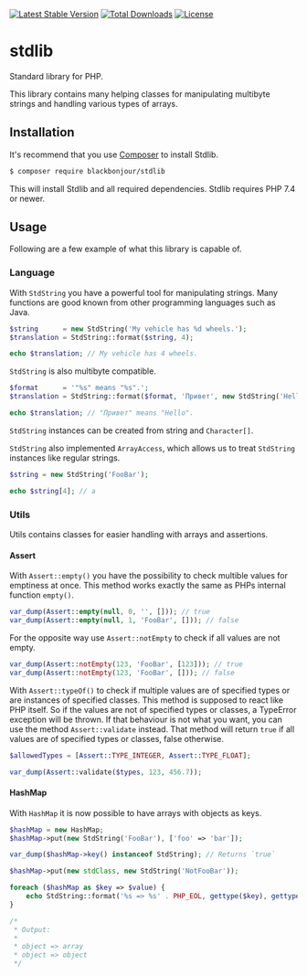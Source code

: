 [![Latest Stable Version](https://poser.pugx.org/blackbonjour/stdlib/v/stable)](https://packagist.org/packages/blackbonjour/stdlib)
[![Total Downloads](https://poser.pugx.org/blackbonjour/stdlib/downloads)](https://packagist.org/packages/blackbonjour/stdlib)
[![License](https://poser.pugx.org/blackbonjour/stdlib/license)](https://packagist.org/packages/blackbonjour/stdlib)

# stdlib
Standard library for PHP.

This library contains many helping classes for manipulating multibyte strings
and handling various types of arrays.

## Installation

It's recommend that you use [Composer](https://getcomposer.org) to install
Stdlib.

```bash
$ composer require blackbonjour/stdlib
```

This will install Stdlib and all required dependencies. Stdlib requires PHP 7.4
or newer.

## Usage

Following are a few example of what this library is capable of.

### Language

With ```StdString``` you have a powerful tool for manipulating strings.
Many functions are good known from other programming languages such as Java.

```php
$string      = new StdString('My vehicle has %d wheels.');
$translation = StdString::format($string, 4);

echo $translation; // My vehicle has 4 wheels.
```

```StdString``` is also multibyte compatible.

```php
$format      = '"%s" means "%s".';
$translation = StdString::format($format, 'Привет', new StdString('Hello'));

echo $translation; // "Привет" means "Hello".
```

```StdString``` instances can be created from string and ```Character[]```.

```StdString``` also implemented ```ArrayAccess```, which allows us to treat
```StdString``` instances like regular strings.

```php
$string = new StdString('FooBar');

echo $string[4]; // a
```

### Utils

Utils contains classes for easier handling with arrays and assertions.

#### Assert

With ```Assert::empty()``` you have the possibility to check multible values for
emptiness at once. This method works exactly the same as PHPs internal function
```empty()```.

```php
var_dump(Assert::empty(null, 0, '', [])); // true
var_dump(Assert::empty(null, 1, 'FooBar', [])); // false
```

For the opposite way use ```Assert::notEmpty``` to check if all
values are not empty.

```php
var_dump(Assert::notEmpty(123, 'FooBar', [123])); // true
var_dump(Assert::notEmpty(123, 'FooBar', [])); // false
```

With ```Assert::typeOf()``` to check if multiple values are of specified types
or are instances of specified classes. This method is supposed to react like PHP
itself. So if the values are not of specified types or classes, a TypeError
exception will be thrown. If that behaviour is not what you want, you can use
the method ```Assert::validate``` instead. That method will return ```true``` if
all values are of specified types or classes, false otherwise.

```php
$allowedTypes = [Assert::TYPE_INTEGER, Assert::TYPE_FLOAT];

var_dump(Assert::validate($types, 123, 456.7));
```

#### HashMap
With ```HashMap``` it is now possible to have arrays with objects as keys.

```php
$hashMap = new HashMap;
$hashMap->put(new StdString('FooBar'), ['foo' => 'bar']);

var_dump($hashMap->key() instanceof StdString); // Returns `true`

$hashMap->put(new stdClass, new StdString('NotFooBar'));

foreach ($hashMap as $key => $value) {
    echo StdString::format('%s => %s' . PHP_EOL, gettype($key), gettype($value));
}

/*
 * Output:
 *
 * object => array
 * object => object
 */
```
